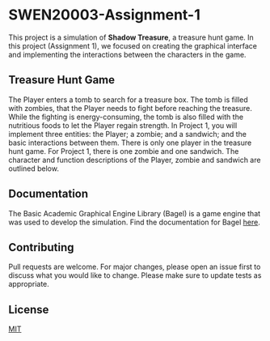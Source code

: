 # SWEN20003-Assignment-1

This project is a simulation of **Shadow Treasure**, a treasure hunt game. In this project (Assignment 1), 
we focused on creating the graphical interface and implementing the interactions between the characters in
the game.

## Treasure Hunt Game

The Player enters a tomb to search for a treasure box. The tomb is filled with zombies, that the
Player needs to fight before reaching the treasure. While the fighting is energy-consuming, the
tomb is also filled with the nutritious foods to let the Player regain strength.
In Project 1, you will implement three entities: the Player; a zombie; and a sandwich; and the basic
interactions between them. There is only one player in the treasure hunt game. For Project 1,
there is one zombie and one sandwich. The character and function descriptions of the Player,
zombie and sandwich are outlined below.

## Documentation

The Basic Academic Graphical Engine Library (Bagel) is a game engine that was used to develop the simulation. 
Find the documentation for Bagel [here](https://people.eng.unimelb.edu.au/mcmurtrye/bagel-doc/).

## Contributing
Pull requests are welcome. For major changes, please open an issue first to discuss what you would like to change.
Please make sure to update tests as appropriate.

## License
[MIT](https://choosealicense.com/licenses/mit/)
